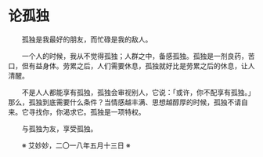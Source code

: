 # 论孤独

&emsp;&emsp;孤独是我最好的朋友，而忙碌是我的敌人。

&emsp;&emsp;一个人的时候，我从不觉得孤独；人群之中，备感孤独。孤独是一剂良药，苦口，但有益身体。劳累之后，人们需要休息，孤独就好比是劳累之后的休息，让人清醒。

&emsp;&emsp;不是人人都能享有孤独，孤独会审视别人，它说：「或许，你不配享有孤独。」那么，孤独到底需要什么条件？当情感越丰满、思想越醇厚的时候，孤独不请自来。它寻找你，你渴求它。孤独是一项特权。

&emsp;&emsp;与孤独为友，享受孤独。

&emsp;&emsp;※ 艾妙妙，二〇一八年五月十三日 ※